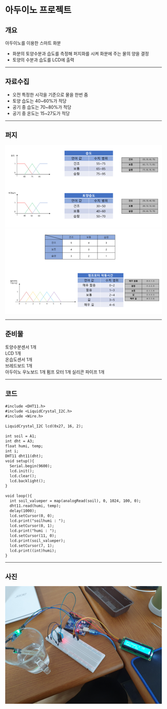 아두이노 프로젝트
==
## 개요
아두이노를 이용한 스마트 화분
+ 화분의 토양수분과 습도를 측정해 퍼지화를 시켜 화분에 주는 물의 양을 결정
+ 토양의 수분과 습도를 LCD에 출력
---
## 자료수집
+ 오전 특정한 시각을 기준으로 물을 한번 줌
+ 토양 습도는 40~60%가 적당
+ 공기 중 습도는 70~80%가 적당
+ 공기 중 온도는 15~27도가 적당
---
## 퍼지

![arduinoproject](./img/fuzzyinput.PNG)
![arduinoproject](./img/fuzzyoutput.PNG)

---
## 준비물
토양수분센서 1개  
LCD 1개  
온습도센서 1개  
브레드보드 1개  
아두이노 우노보드 1개
펌프 모터 1개
실리콘 파이프 1개

---
## 코드
```
#include <DHT11.h>
#include <LiquidCrystal_I2C.h>
#include <Wire.h>

LiquidCrystal_I2C lcd(0x27, 16, 2);

int soil = A1;
int dht = A3;
float humi, temp;
int i;
DHT11 dht11(dht);
void setup(){
  Serial.begin(9600);
  lcd.init();
  lcd.clear();
  lcd.backlight();
}

void loop(){
  int soil_valueper = map(analogRead(soil), 0, 1024, 100, 0);
  dht11.read(humi, temp);
  delay(1000);
  lcd.setCursor(0, 0);
  lcd.print("soilhumi : ");
  lcd.setCursor(0, 1);
  lcd.print("humi : ");
  lcd.setCursor(11, 0);
  lcd.print(soil_valueper);
  lcd.setCursor(7, 1);
  lcd.print((int)humi);
}
```
---
## 사진
![arduinoproject](./img/arduinoproject.jpg)